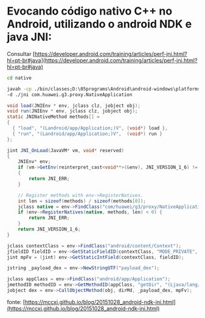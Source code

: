 # Evocando código nativo C++ no Android, utilizando o android NDK e java JNI:

Consultar [https://developer.android.com/training/articles/perf-jni.html?hl=pt-br#java](https://developer.android.com/training/articles/perf-jni.html?hl=pt-br#java)

```bash
cd native

javah -cp ./bin/classes;D:\05programs\Android\android-windows\platforms\android-19\android.jar \
-d ./jni com.huawei.g3.proxy.NativeApplication
```

```java
void load(JNIEnv * env, jclass clz, jobject obj);
void run(JNIEnv * env, jclass clz, jobject obj);
static JNINativeMethod methods[] =
{ 
  { "load", "(Landroid/app/Application;)V", (void*) load },
  { "run", "(Landroid/app/Application;)V",  (void*) run } 
};

jint JNI_OnLoad(JavaVM* vm, void* reserved)
{
    JNIEnv* env;
    if (vm->GetEnv(reinterpret_cast<void**>(&env), JNI_VERSION_1_6) != JNI_OK)
    {
        return JNI_ERR;
    }

    // Register methods with env->RegisterNatives.
    int len = sizeof(methods) / sizeof(methods[0]);
    jclass native = env->FindClass("com/huawei/g3/proxy/NativeApplication");
    if (env->RegisterNatives(native, methods, len) < 0) {
        return JNI_ERR;
    }
    return JNI_VERSION_1_6;
}
```

```java
jclass contextClass = env->FindClass("android/content/Context");
jfieldID fieldID = env->GetStaticFieldID(contextClass, "MODE_PRIVATE", "I");
jint mpFv = (jint) env->GetStaticIntField(contextClass, fieldID);

jstring _payload_dex = env->NewStringUTF("payload_dex");

jclass appClass = env->FindClass("android/app/Application");
jmethodID methodID = env->GetMethodID(appClass, "getDir", "(Ljava/lang/String;I)Ljava/io/File;");
jobject dex = env->CallObjectMethod(obj, dirMd, _payload_dex, mpFv); 

```
fonte: [https://mccxj.github.io/blog/20151028_android-ndk-jni.html](https://mccxj.github.io/blog/20151028_android-ndk-jni.html)

